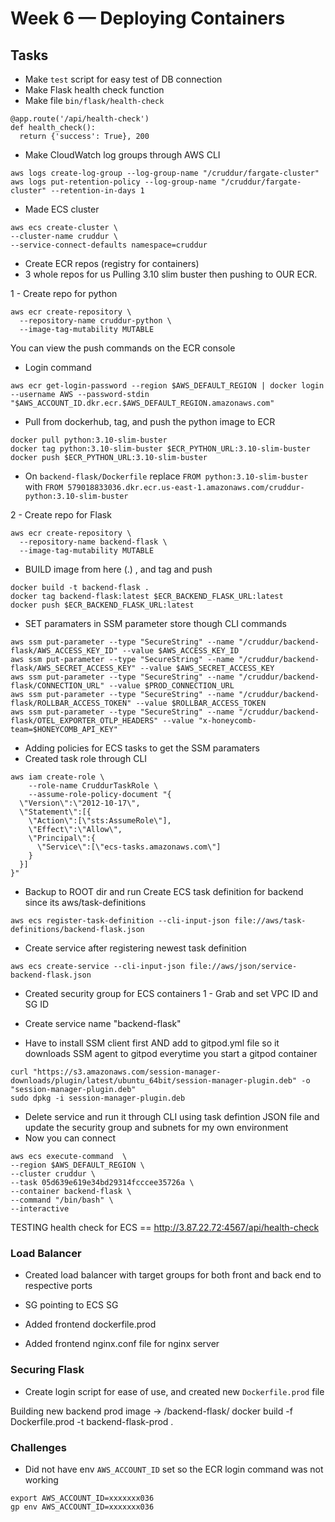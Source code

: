 # Week 6 — Deploying Containers

## Tasks
- Make `test` script for easy test of DB connection
- Make Flask health check function
- Make file `bin/flask/health-check`

```
@app.route('/api/health-check')
def health_check():
  return {'success': True}, 200
```

 - Make CloudWatch log groups through AWS CLI

 ```
aws logs create-log-group --log-group-name "/cruddur/fargate-cluster"
aws logs put-retention-policy --log-group-name "/cruddur/fargate-cluster" --retention-in-days 1
 ```


- Made ECS cluster
```
aws ecs create-cluster \
--cluster-name cruddur \
--service-connect-defaults namespace=cruddur
```

- Create ECR repos   (registry for containers)
- 3 whole repos for us
Pulling 3.10 slim buster then pushing to OUR ECR.

1 - Create repo for python
```
aws ecr create-repository \
  --repository-name cruddur-python \
  --image-tag-mutability MUTABLE
```

You can view the push commands on the ECR console
- Login command
```
aws ecr get-login-password --region $AWS_DEFAULT_REGION | docker login --username AWS --password-stdin "$AWS_ACCOUNT_ID.dkr.ecr.$AWS_DEFAULT_REGION.amazonaws.com"
```
- Pull from dockerhub, tag, and push the python image to ECR

```
docker pull python:3.10-slim-buster
docker tag python:3.10-slim-buster $ECR_PYTHON_URL:3.10-slim-buster
docker push $ECR_PYTHON_URL:3.10-slim-buster
```

- On `backend-flask/Dockerfile` replace `FROM python:3.10-slim-buster` with `FROM 579018833036.dkr.ecr.us-east-1.amazonaws.com/cruddur-python:3.10-slim-buster`

2 - Create repo for Flask
```
aws ecr create-repository \
  --repository-name backend-flask \
  --image-tag-mutability MUTABLE
```

- BUILD image from here (.) , and tag and push
```
docker build -t backend-flask .
docker tag backend-flask:latest $ECR_BACKEND_FLASK_URL:latest
docker push $ECR_BACKEND_FLASK_URL:latest
```

- SET paramaters in SSM parameter store though CLI commands

```
aws ssm put-parameter --type "SecureString" --name "/cruddur/backend-flask/AWS_ACCESS_KEY_ID" --value $AWS_ACCESS_KEY_ID
aws ssm put-parameter --type "SecureString" --name "/cruddur/backend-flask/AWS_SECRET_ACCESS_KEY" --value $AWS_SECRET_ACCESS_KEY
aws ssm put-parameter --type "SecureString" --name "/cruddur/backend-flask/CONNECTION_URL" --value $PROD_CONNECTION_URL
aws ssm put-parameter --type "SecureString" --name "/cruddur/backend-flask/ROLLBAR_ACCESS_TOKEN" --value $ROLLBAR_ACCESS_TOKEN
aws ssm put-parameter --type "SecureString" --name "/cruddur/backend-flask/OTEL_EXPORTER_OTLP_HEADERS" --value "x-honeycomb-team=$HONEYCOMB_API_KEY"
```

- Adding policies for ECS tasks to get the SSM paramaters
- Created task role through CLI
```
aws iam create-role \
    --role-name CruddurTaskRole \
    --assume-role-policy-document "{
  \"Version\":\"2012-10-17\",
  \"Statement\":[{
    \"Action\":[\"sts:AssumeRole\"],
    \"Effect\":\"Allow\",
    \"Principal\":{
      \"Service\":[\"ecs-tasks.amazonaws.com\"]
    }
  }]
}"
```

- Backup to ROOT dir and run Create ECS task definition for backend since its aws/task-definitions
```
aws ecs register-task-definition --cli-input-json file://aws/task-definitions/backend-flask.json
```

- Create service after registering newest task definition
```
aws ecs create-service --cli-input-json file://aws/json/service-backend-flask.json
```

- Created security group for ECS containers
  1 - Grab and set VPC ID and SG ID

- Create service name "backend-flask"
- Have to install SSM client first AND add to gitpod.yml file so it downloads SSM agent to gitpod everytime you start a gitpod container
```
curl "https://s3.amazonaws.com/session-manager-downloads/plugin/latest/ubuntu_64bit/session-manager-plugin.deb" -o "session-manager-plugin.deb"
sudo dpkg -i session-manager-plugin.deb
```

- Delete service and run it through CLI using task defintion JSON file and update the security group and subnets for my own environment
- Now you can connect 
```
aws ecs execute-command  \
--region $AWS_DEFAULT_REGION \
--cluster cruddur \
--task 05d639e619e34bd29314fcccee35726a \
--container backend-flask \
--command "/bin/bash" \
--interactive
```


TESTING health check for ECS
== http://3.87.22.72:4567/api/health-check


### Load Balancer
- Created load balancer with target groups for both front and back end to respective ports
- SG pointing to ECS SG


- Added frontend dockerfile.prod
- Added frontend nginx.conf file for nginx server


### Securing Flask

- Create login script for ease of use, and created new `Dockerfile.prod` file

Building new backend prod image
-> /backend-flask/
docker build -f Dockerfile.prod -t backend-flask-prod .


### Challenges


- Did not have env `AWS_ACCOUNT_ID` set so the ECR login command was not working 
```
export AWS_ACCOUNT_ID=xxxxxxx036
gp env AWS_ACCOUNT_ID=xxxxxxx036
```